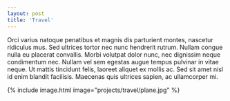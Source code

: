```yaml
---
layout: post
title: 'Travel'
---
```


Orci varius natoque penatibus et magnis dis parturient montes, nascetur ridiculus mus. Sed ultrices tortor nec nunc hendrerit rutrum. Nullam congue nulla eu placerat convallis. Morbi volutpat dolor nunc, nec dignissim neque condimentum nec. Nullam vel sem egestas augue tempus pulvinar in vitae neque. Ut mattis tincidunt felis, laoreet aliquet ex mollis ac. Sed sit amet nisl id enim blandit facilisis. Maecenas quis ultrices sapien, ac ullamcorper mi.

{% include image.html image="projects/travel/plane.jpg" %}
